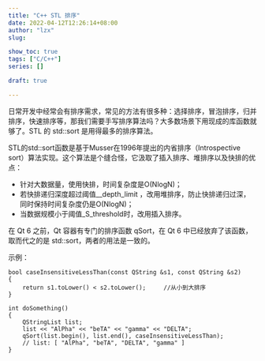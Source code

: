 ```yaml
---
title: "C++ STL 排序"
date: 2022-04-12T12:26:14+08:00
author: "lzx"
slug:

show_toc: true
tags: ["C/C++"]
series: []

draft: true

---
```


日常开发中经常会有排序需求，常见的方法有很多种：选择排序，冒泡排序，归并排序，快速排序等，那我们需要手写排序算法吗？大多数场景下用现成的库函数就够了。STL 的 std::sort 是用得最多的排序算法。

STL的std::sort函数是基于Musser在1996年提出的内省排序（Introspective sort）算法实现。这个算法是个缝合怪，它汲取了插入排序、堆排序以及快排的优点：

- 针对大数据量，使用快排，时间复杂度是O(NlogN)；
- 若快排递归深度超过阈值__depth_limit ，改用堆排序，防止快排递归过深，同时保持时间复杂度仍是O(NlogN)；
- 当数据规模小于阈值_S_threshold时，改用插入排序。

在 Qt 6 之前，Qt 容器有专门的排序函数 qSort，在 Qt 6 中已经放弃了该函数，取而代之的是 std::sort，两者的用法是一致的。

示例：

```
bool caseInsensitiveLessThan(const QString &s1, const QString &s2)
{
    return s1.toLower() < s2.toLower();     //从小到大排序
}

int doSomething()
{
    QStringList list;
    list << "AlPha" << "beTA" << "gamma" << "DELTA";
    qSort(list.begin(), list.end(), caseInsensitiveLessThan);
    // list: [ "AlPha", "beTA", "DELTA", "gamma" ]
}
```


